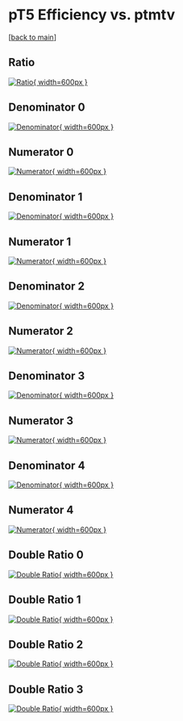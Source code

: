 # pT5 Efficiency vs. ptmtv

[[back to main](./)]



## Ratio

[![Ratio](../mtv/var/pT5_loweta_0_0_eff_ptmtv.png){ width=600px }](../mtv/var/pT5_loweta_0_0_eff_ptmtv.pdf)

## Denominator 0

[![Denominator](../mtv/den/pT5_loweta_0_0_eff_ptmtv_den0.png){ width=600px }](../mtv/den/pT5_loweta_0_0_eff_ptmtv_den0.pdf)

## Numerator 0

[![Numerator](../mtv/num/pT5_loweta_0_0_eff_ptmtv_num0.png){ width=600px }](../mtv/num/pT5_loweta_0_0_eff_ptmtv_num0.pdf)

## Denominator 1

[![Denominator](../mtv/den/pT5_loweta_0_0_eff_ptmtv_den1.png){ width=600px }](../mtv/den/pT5_loweta_0_0_eff_ptmtv_den1.pdf)

## Numerator 1

[![Numerator](../mtv/num/pT5_loweta_0_0_eff_ptmtv_num1.png){ width=600px }](../mtv/num/pT5_loweta_0_0_eff_ptmtv_num1.pdf)

## Denominator 2

[![Denominator](../mtv/den/pT5_loweta_0_0_eff_ptmtv_den2.png){ width=600px }](../mtv/den/pT5_loweta_0_0_eff_ptmtv_den2.pdf)

## Numerator 2

[![Numerator](../mtv/num/pT5_loweta_0_0_eff_ptmtv_num2.png){ width=600px }](../mtv/num/pT5_loweta_0_0_eff_ptmtv_num2.pdf)

## Denominator 3

[![Denominator](../mtv/den/pT5_loweta_0_0_eff_ptmtv_den3.png){ width=600px }](../mtv/den/pT5_loweta_0_0_eff_ptmtv_den3.pdf)

## Numerator 3

[![Numerator](../mtv/num/pT5_loweta_0_0_eff_ptmtv_num3.png){ width=600px }](../mtv/num/pT5_loweta_0_0_eff_ptmtv_num3.pdf)

## Denominator 4

[![Denominator](../mtv/den/pT5_loweta_0_0_eff_ptmtv_den4.png){ width=600px }](../mtv/den/pT5_loweta_0_0_eff_ptmtv_den4.pdf)

## Numerator 4

[![Numerator](../mtv/num/pT5_loweta_0_0_eff_ptmtv_num4.png){ width=600px }](../mtv/num/pT5_loweta_0_0_eff_ptmtv_num4.pdf)

## Double Ratio 0

[![Double Ratio](../mtv/ratio/pT5_loweta_0_0_eff_ptmtv_ratio0.png){ width=600px }](../mtv/ratio/pT5_loweta_0_0_eff_ptmtv_ratio0.pdf)

## Double Ratio 1

[![Double Ratio](../mtv/ratio/pT5_loweta_0_0_eff_ptmtv_ratio1.png){ width=600px }](../mtv/ratio/pT5_loweta_0_0_eff_ptmtv_ratio1.pdf)

## Double Ratio 2

[![Double Ratio](../mtv/ratio/pT5_loweta_0_0_eff_ptmtv_ratio2.png){ width=600px }](../mtv/ratio/pT5_loweta_0_0_eff_ptmtv_ratio2.pdf)

## Double Ratio 3

[![Double Ratio](../mtv/ratio/pT5_loweta_0_0_eff_ptmtv_ratio3.png){ width=600px }](../mtv/ratio/pT5_loweta_0_0_eff_ptmtv_ratio3.pdf)

